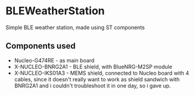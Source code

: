 # BLEWeatherStation
Simple BLE weather station, made using ST components

## Components used

- Nucleo-G474RE - as main board
- X-NUCLEO-BNRG2A1 - BLE shield, with BlueNRG-M2SP module
- X-NUCLEO-IKS01A3 - MEMS shield, connected to Nucleo board with 4 cables, since it doesn't really want to work as shield sandwich with BNRG2A1 and i couldn't troubleshoot it in one day, so i gave up.
